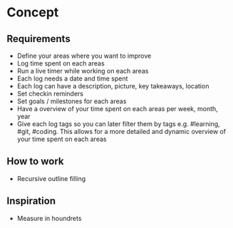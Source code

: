 # Concept

## Requirements

- Define your areas where you want to improve
- Log time spent on each areas
- Run a live timer while working on each areas
- Each log needs a date and time spent
- Each log can have a description, picture, key takeaways, location
- Set checkin reminders
- Set goals / milestones for each areas
- Have a overview of your time spent on each areas per week, month, year
- Give each log tags so you can later filter them by tags e.g. #learning, #git, #coding. This allows for a more detailed and dynamic overview of your time spent on each areas

## How to work

- Recursive outline filling

## Inspiration

- Measure in houndrets
